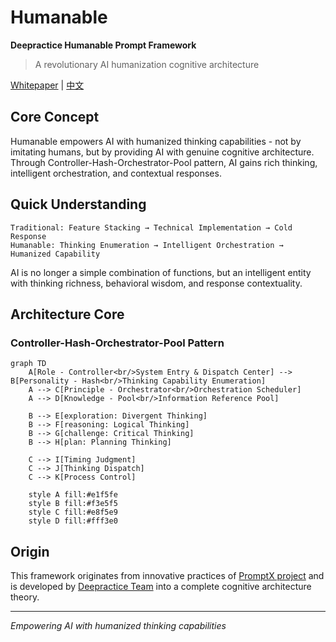 # Humanable
**Deepractice Humanable Prompt Framework**

> A revolutionary AI humanization cognitive architecture

[Whitepaper](./whitepaper_en.md) | [中文](./README.md)

## Core Concept

Humanable empowers AI with humanized thinking capabilities - not by imitating humans, but by providing AI with genuine cognitive architecture. Through Controller-Hash-Orchestrator-Pool pattern, AI gains rich thinking, intelligent orchestration, and contextual responses.

## Quick Understanding

```
Traditional: Feature Stacking → Technical Implementation → Cold Response
Humanable: Thinking Enumeration → Intelligent Orchestration → Humanized Capability
```

AI is no longer a simple combination of functions, but an intelligent entity with thinking richness, behavioral wisdom, and response contextuality.

## Architecture Core

### Controller-Hash-Orchestrator-Pool Pattern

```mermaid
graph TD
    A[Role - Controller<br/>System Entry & Dispatch Center] --> B[Personality - Hash<br/>Thinking Capability Enumeration]
    A --> C[Principle - Orchestrator<br/>Orchestration Scheduler]
    A --> D[Knowledge - Pool<br/>Information Reference Pool]
    
    B --> E[exploration: Divergent Thinking]
    B --> F[reasoning: Logical Thinking]
    B --> G[challenge: Critical Thinking]
    B --> H[plan: Planning Thinking]
    
    C --> I[Timing Judgment]
    C --> J[Thinking Dispatch]
    C --> K[Process Control]
    
    style A fill:#e1f5fe
    style B fill:#f3e5f5
    style C fill:#e8f5e9
    style D fill:#fff3e0
```

## Origin

This framework originates from innovative practices of [PromptX project](https://github.com/Deepractice/PromptX) and is developed by [Deepractice Team](https://github.com/Deepractice) into a complete cognitive architecture theory.

---
*Empowering AI with humanized thinking capabilities* 